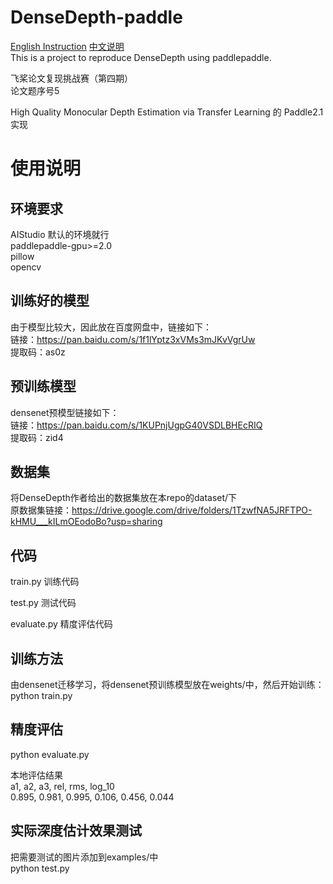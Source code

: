 # DenseDepth-paddle
[English Instruction](README_en.md) 
[中文说明](README_cn.md)    
This is a project to reproduce DenseDepth using paddlepaddle.    

飞桨论文复现挑战赛（第四期）  
论文题序号5   

High Quality Monocular Depth Estimation via Transfer Learning    的 Paddle2.1 实现   

# 使用说明   
## 环境要求  
AIStudio 默认的环境就行  
paddlepaddle-gpu>=2.0  
pillow  
opencv  

## 训练好的模型  
由于模型比较大，因此放在百度网盘中，链接如下：  
链接：https://pan.baidu.com/s/1f1lYptz3xVMs3mJKvVgrUw   
提取码：as0z   
## 预训练模型
densenet预模型链接如下：     
链接：https://pan.baidu.com/s/1KUPnjUgpG40VSDLBHEcRIQ    
提取码：zid4   

## 数据集   
将DenseDepth作者给出的数据集放在本repo的dataset/下  
原数据集链接：https://drive.google.com/drive/folders/1TzwfNA5JRFTPO-kHMU___kILmOEodoBo?usp=sharing

## 代码  
train.py 训练代码  

test.py  测试代码  

evaluate.py  精度评估代码 

## 训练方法
由densenet迁移学习，将densenet预训练模型放在weights/中，然后开始训练：     
python train.py     
 
## 精度评估   
python evaluate.py   

本地评估结果  
       a1,         a2,         a3,        rel,        rms,     log_10  
     0.895,      0.981,      0.995,      0.106,      0.456,      0.044


## 实际深度估计效果测试
把需要测试的图片添加到examples/中   
python test.py
